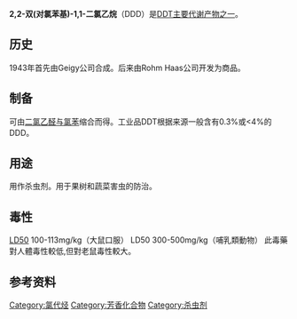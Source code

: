 **2,2-双(对氯苯基)-1,1-二氯乙烷**（DDD）是[DDT主要代谢产物之一](https://zh.wikipedia.org/wiki/DDT "wikilink")。

## 历史

1943年首先由Geigy公司合成。后来由Rohm Haas公司开发为商品。

## 制备

可由[二氯乙醛与](https://zh.wikipedia.org/wiki/二氯乙醛 "wikilink")[氯苯](../Page/氯苯.md "wikilink")缩合而得。工业品DDT根据来源一般含有0.3%或\<4%的DDD。

## 用途

用作杀虫剂。用于果树和蔬菜害虫的防治。

## 毒性

[LD50](https://zh.wikipedia.org/wiki/LD50 "wikilink") 100-113mg/kg（大鼠口服） LD50 300-500mg/kg（哺乳類動物） 此毒藥對人體毒性較低,但對老鼠毒性較大。

## 参考资料

[Category:氯代烃](https://zh.wikipedia.org/wiki/Category:氯代烃 "wikilink") [Category:芳香化合物](https://zh.wikipedia.org/wiki/Category:芳香化合物 "wikilink") [Category:杀虫剂](https://zh.wikipedia.org/wiki/Category:杀虫剂 "wikilink")